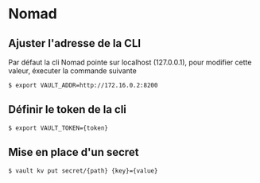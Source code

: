 # Nomad

## Ajuster l'adresse de la CLI

Par défaut la cli Nomad pointe sur localhost (127.0.0.1), pour modifier cette valeur, éxecuter la commande suivante

```
$ export VAULT_ADDR=http://172.16.0.2:8200
```

## Définir le token de la cli

```
$ export VAULT_TOKEN={token}
```

## Mise en place d'un secret

```
$ vault kv put secret/{path} {key}={value}
```